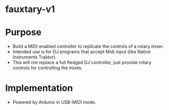 # fauxtary-v1

# Purpose
* Build a MIDI enabled controller to replicate the controls of a rotary mixer.
* Intended use is for DJ programs that accept Midi input (like Native Instruments Traktor).
* This will not replace a full fledged DJ controller, just provide rotary controls for controlling the mixes.

# Implementation
* Powered by Arduino in USB-MIDI mode. 
